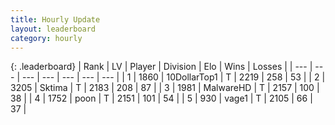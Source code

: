 ```yaml
---
title: Hourly Update
layout: leaderboard
category: hourly
---
```


{: .leaderboard}
| Rank | LV | Player | Division | Elo | Wins | Losses |
| --- | --- | --- | --- | --- | --- | --- |
| <span data-change="0">1</span> | 1860 | <span title="ID: 544310">10DollarTop1</span> | T | <span data-change="0">2219</span> | <span data-change="0">258</span> | <span data-change="0">53</span> |
| <span data-change="0">2</span> | 3205 | <span title="ID: 353063">Sktima</span> | T | <span data-change="0">2183</span> | <span data-change="0">208</span> | <span data-change="0">87</span> |
| <span data-change="0">3</span> | 1981 | <span title="ID: 261794">MalwareHD</span> | T | <span data-change="0">2157</span> | <span data-change="0">100</span> | <span data-change="0">38</span> |
| <span data-change="0">4</span> | 1752 | <span title="ID: 540690">poon</span> | T | <span data-change="0">2151</span> | <span data-change="0">101</span> | <span data-change="0">54</span> |
| <span data-change="0">5</span> | 930 | <span title="ID: 556277">vage1</span> | T | <span data-change="0">2105</span> | <span data-change="0">66</span> | <span data-change="0">37</span> |